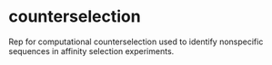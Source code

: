 # counterselection
Rep for computational counterselection used to identify nonspecific sequences in affinity selection experiments.
